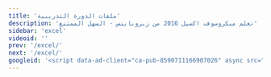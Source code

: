 ```yaml
---
title: 'ملفات الدورة التدريبية'
description: 'تعلم ميكروسوفت اكسيل 2016 من زيروبايتس - السهل الممتنع'
sidebar: 'excel'
videoid: ''
prev: '/excel/'
next: '/excel/'
googleid: '<script data-ad-client="ca-pub-8590711166907026" async src="https://pagead2.googlesyndication.com/pagead/js/adsbygoogle.js"></script>'
---
```


